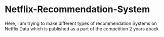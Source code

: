 # Netflix-Recommendation-System
Here, I am trying to make different types of recommendation Systems on Netflix Data which is published as a part of the competition 2 years aback
